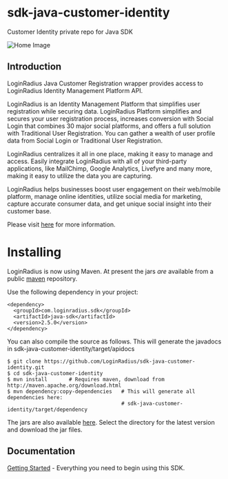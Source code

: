 # sdk-java-customer-identity
Customer Identity private repo for Java SDK

![Home Image](https://d2lvlj7xfpldmj.cloudfront.net/support/github/banner-1544x500.png)


## Introduction ##

LoginRadius Java Customer Registration wrapper provides access to LoginRadius Identity Management Platform API.

LoginRadius is an Identity Management Platform that simplifies user registration while securing data. LoginRadius Platform simplifies and secures your user registration process, increases conversion with Social Login that combines 30 major social platforms, and offers a full solution with Traditional User Registration. You can gather a wealth of user profile data from Social Login or Traditional User Registration. 

LoginRadius centralizes it all in one place, making it easy to manage and access. Easily integrate LoginRadius with all of your third-party applications, like MailChimp, Google Analytics, Livefyre and many more, making it easy to utilize the data you are capturing.

LoginRadius helps businesses boost user engagement on their web/mobile platform, manage online identities, utilize social media for marketing, capture accurate consumer data, and get unique social insight into their customer base.

Please visit [here](http://www.loginradius.com/) for more information.




# Installing

LoginRadius is now using Maven. At present the jars *are* available from a public [maven]( http://search.maven.org/#search%7Cga%7C1%7Cloginradius) repository.

Use the following dependency in your project:

```
<dependency>
  <groupId>com.loginradius.sdk</groupId>
  <artifactId>java-sdk</artifactId>
  <version>2.5.0</version>
</dependency>
```
You can also compile the source as follows. This will generate the javadocs in sdk-java-customer-identity/target/apidocs

    $ git clone https://github.com/LoginRadius/sdk-java-customer-identity.git
    $ cd sdk-java-customer-identity
    $ mvn install       # Requires maven, download from http://maven.apache.org/download.html
    $ mvn dependency:copy-dependencies   # This will generate all dependencies here: 
                                         # sdk-java-customer-identity/target/dependency  
  

  
The jars are also available [here](http://search.maven.org/#search%7Cga%7C1%7Cloginradius). Select the directory for
the latest version and download the jar files.
  
 ## Documentation

[Getting Started](http://apidocs.loginradius.com/docs/java-library) - Everything you need to begin using this SDK.
